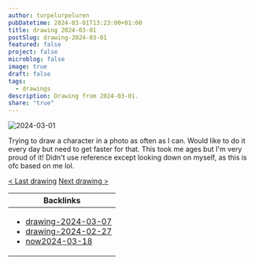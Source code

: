 ```yaml
---
author: turpelurpeluren
pubDatetime: 2024-03-01T13:23:00+01:00
title: drawing 2024-03-01
postSlug: drawing-2024-03-01
featured: false
project: false
microblog: false
image: true
draft: false
tags:
  - drawings
description: Drawing from 2024-03-01.
share: "true"
---
```


![2024-03-01](@assets/images/2024-03-01_how-did-u.png)

Trying to draw a character in a photo as often as I can. Would like to do it every day but need to get faster for that. This took me ages but I'm very proud of it! Didn't use reference except looking down on myself, as this is ofc based on me lol.

[< Last drawing](/posts/drawing-2024-02-27) [Next drawing >](/posts/drawing-2024-03-07)

| Backlinks                                                                                                                                                                            |
| ------------------------------------------------------------------------------------------------------------------------------------------------------------------------------------ |
| <ul><li>[drawing-2024-03-07](/posts/drawing-2024-03-07)</li><li>[drawing-2024-02-27](/posts/drawing-2024-02-27)</li><li>[now2024-03-18](/now)</li></ul> |
